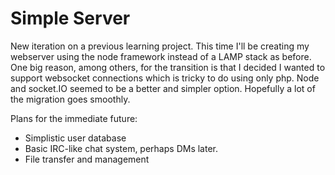 # Simple Server
New iteration on a previous learning project. This time I'll be creating my webserver using the node framework instead of a LAMP stack as before. One big reason, among others, for the transition is that I decided I wanted to support websocket connections which is tricky to do using only php. Node and socket.IO seemed to be a better and simpler option. Hopefully a lot of the migration goes smoothly.

Plans for the immediate future:
 - Simplistic user database
 - Basic IRC-like chat system, perhaps DMs later.
 - File transfer and management
